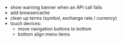 * show warning banner when an API call fails
* add browsercache
* clean up terms (symbol, exchange rate / currency)
* touch devices:
  * move navigation buttons to bottom
  * bottom align menu items
